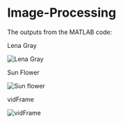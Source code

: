 # Image-Processing

The outputs from the MATLAB code:

Lena Gray


![Lena Gray](https://user-images.githubusercontent.com/76905667/180665058-67d473d2-660a-4871-a61a-81ef2035721f.png)


Sun Flower

![Sun flower](https://user-images.githubusercontent.com/76905667/180665065-9b3a08a7-80d8-4cd1-bb5f-c907e6edada9.png)


vidFrame


![vidFrame](https://user-images.githubusercontent.com/76905667/180665067-32243659-6af0-4cd0-8385-05f99ad582a3.png)


